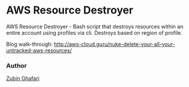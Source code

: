 # AWS Resource Destroyer
AWS Resource Destroyer - Bash script that destroys resources within an entire account using profiles via cli. 
Destroys based on region of profile.

Blog walk-through: http://aws-cloud.guru/nuke-delete-your-all-your-untracked-aws-resources/

### Author

  [Zubin Ghafari](https://www.linkedin.com/in/zghafari/)
